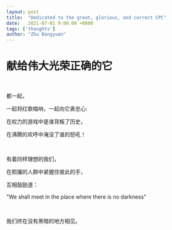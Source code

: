 ```yaml
---
layout: post
title:  "Dedicated to the great, glorious, and correct CPC"
date:   2021-07-01 9:00:00 +0800
tags: ['thoughts']
author: "Zhu Bangyuan"
---
```


# 献给伟大光荣正确的它

<br>

都一起，<br>

一起将红歌唱响，一起向它表忠心:<br>

在权力的游戏中是谁背叛了历史，<br>

在沸腾的欢呼中淹没了谁的怒吼！<br>

<br>

有着同样理想的我们，<br>

在熙攘的人群中紧握住彼此的手，<br>

互相鼓励道：<br>

"We shall meet in the place where there is no darkness"<br>

<br>

我们终在没有黑暗的地方相见。<br>